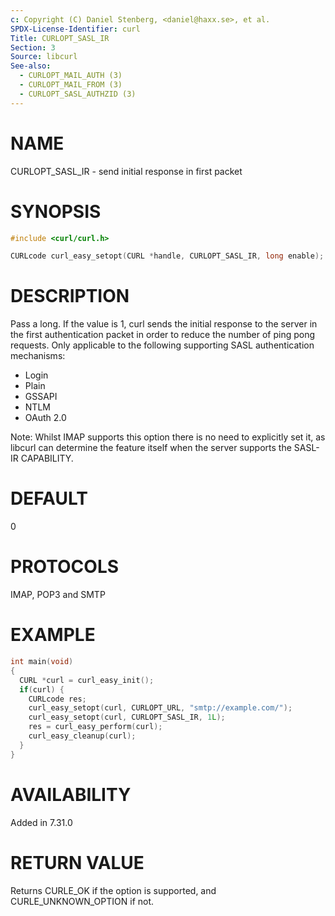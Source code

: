 ```yaml
---
c: Copyright (C) Daniel Stenberg, <daniel@haxx.se>, et al.
SPDX-License-Identifier: curl
Title: CURLOPT_SASL_IR
Section: 3
Source: libcurl
See-also:
  - CURLOPT_MAIL_AUTH (3)
  - CURLOPT_MAIL_FROM (3)
  - CURLOPT_SASL_AUTHZID (3)
---
```


# NAME

CURLOPT_SASL_IR - send initial response in first packet

# SYNOPSIS

~~~c
#include <curl/curl.h>

CURLcode curl_easy_setopt(CURL *handle, CURLOPT_SASL_IR, long enable);
~~~

# DESCRIPTION

Pass a long. If the value is 1, curl sends the initial response to the server
in the first authentication packet in order to reduce the number of ping pong
requests. Only applicable to the following supporting SASL authentication
mechanisms:

* Login
* Plain
* GSSAPI
* NTLM
* OAuth 2.0

Note: Whilst IMAP supports this option there is no need to explicitly set it,
as libcurl can determine the feature itself when the server supports the
SASL-IR CAPABILITY.

# DEFAULT

0

# PROTOCOLS

IMAP, POP3 and SMTP

# EXAMPLE

~~~c
int main(void)
{
  CURL *curl = curl_easy_init();
  if(curl) {
    CURLcode res;
    curl_easy_setopt(curl, CURLOPT_URL, "smtp://example.com/");
    curl_easy_setopt(curl, CURLOPT_SASL_IR, 1L);
    res = curl_easy_perform(curl);
    curl_easy_cleanup(curl);
  }
}
~~~

# AVAILABILITY

Added in 7.31.0

# RETURN VALUE

Returns CURLE_OK if the option is supported, and CURLE_UNKNOWN_OPTION if not.
